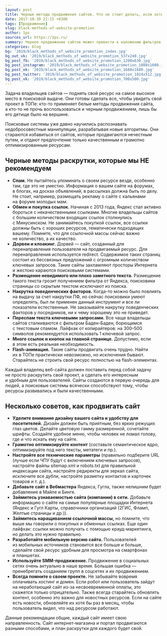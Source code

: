 ```yaml
---
layout: post
title: Черные методы продвижения сайтов. Что не стоит делать, если хотите вывести сайт в ТОП
date: 2017-10-30 21:15 +0300
tags: [Продвижение]
slug: black-methods-of-website-promotion
author: 1ps
sources_url: https://1ps.ru/
summary: Черное продвижение сайтов может привести к наложению фильтров со стороны поисковиков и отрицательно повлиять на продвижение ресурса...
categories: blog
bg: '2019/black_methods_of_website_promotion_index.jpg'
bg_out_vk: '2019/black_methods_of_website_promotion_537x240.jpg'
bg_post_fb: '2019/black_methods_of_website_promotion_1200x630.jpg'
bg_post_instagram: '2019/black_methods_of_website_promotion_1080x1080.jpg'
bg_post_ok: '2019/black_methods_of_website_promotion_1680x1680.jpg'
bg_post_twitter: '2019/black_methods_of_website_promotion_1024x512.jpg'
bg_post_vk: '2019/black_methods_of_website_promotion_700x500.jpg'
---
```


Задача владельцев сайтов — поднять свой ресурс на самое высокое место в поисковой выдаче. Они готовы сделать все, чтобы увидеть свой проект в ТОПе: кто-то применяет белые методы продвижения сайта, а кто-то не прочь воспользоваться и черным продвижением, лишь бы его детище было на вершине.

Поисковые системы уже давно научились распознавать недобросовестные манипуляции, разрабатывая новые алгоритмы. Они стараются избавиться от сайтов, которые продвигаются нечестным путем, и отдают предпочтение только качественным и грамотно оптимизированным ресурсам.

## Черные методы раскрутки, которые мы НЕ рекомендуем

* **Спам.** Не пытайтесь упоминать о своем ресурсе везде, особенно там, где это не уместно. Информация о вашем сайте на форумах, в блогах, на досках объявлений, в рассылках должна быть по делу. Не стоит, например, размещать рекламу о сайте с кальянами на форуме молодых мам.
* **Обмен и покупка ссылок.** Начиная с 2013 года, Яндекс стал активно бороться с некачественными ссылками. Многие владельцы сайтов с большим количеством входящих ссылок столкнулись с Минусинском. Не занимайтесь покупкой ссылок, все ссылки должны быть с хороших ресурсов, тематически подходящих вашему. Помните, что для ссылочной массы сейчас важно не количество, а их качество.
* **Дорвеи и клоакинг.** Дорвей — сайт, созданный для перенаправления пользователя на продвигаемый ресурс. Для перенаправления используется redirect. Содержимое таких страниц состоит из бессвязных предложений с огромным количеством ключевых запросов. Такие сайты захламляют просторы Интернета и жестоко караются поисковыми системами.
* **Размещение невидимого или плохо заметного текста.** Размещение такого текста грозит получением фильтра от Яндекса, поисковики страницы со скрытым текстом исключают из поиска.
* **Накрутка поведенческих факторов.** Когда-то можно было повлиять на выдачу за счет накрутки ПФ, но сейчас поисковики умеют определять, был ли применен данный инструмент и все ли показатели естественные. Не заказывайте накрутку поведенческих факторов у посредников, ни к чему хорошему это не приведет.
* **Переспам текста ключевыми запросами.** Все чаще владельцы сайтов сталкиваются с фильтром Баден-Баден, борющимся с текстовым спамом. Лайфхак от копирайтеров: на 300–500 символов рекомендуется использовать 1 ключевой запрос.
* **Много ссылок и кнопок на главной странице.** Допустимо, если в этом есть реальная необходимость.
* **Flash-анимация.** Такие сайты продвигать очень трудно. Найти их в ТОПе практически невозможно, но исключения бывают. Старайтесь не строить свой ресурс полностью на flash-элементах.

Каждый владелец веб-сайта должен поставить перед собой задачу не просто раскрутить свой проект, а сделать его интересным и удобным для пользователей. Сайты создаются в первую очередь для людей, а поисковые системы всячески способствуют тому, чтобы ресурсы развивались и были качественными.

## Несколько советов, как продвигать сайт

* **Уделите внимание дизайну вашего сайта и удобству для посетителей.** Дизайн должен быть приятным, без ярких режущих глаз цветов. Делайте цветовую гамму размеренной, сочетайте шрифты. Создайте удобное меню, чтобы человек не ломал голову, где и что искать ему на сайте.
* **Грамотно оптимизируйте контент** (составьте семантическое ядро, оптимизируйте под него тексты, метатеги и пр.).
* **Настройте все технические параметры** (правильно подберите URL (лучше если ЧПУ будут с включением ключевых запросов), настройте файлы sitemap.xml и robots.txt для правильной индексации сайта, настройте редиректы для зеркал сайта, исключите все дубли, настройте разметку контактов и карточек товаров и т. д.).
* **Добавьте сайт в Вебмастера** Яндекса, Гугла, также нелишним будет добавление в Майле и Бинге.
* **Займитесь узнаваемостью сайта (компании) в сети.** Добавьте информацию о сайте на самые популярные площадки Интернета (Яндекс и Гугл Карты, справочники организаций (2ГИС, Фламп, Желтые страницы и др.)).
* **Займитесь наращиванием ссылочной массы,** но помните, что выше мы говорили о покупных и обменных ссылках. Еще один лайфхак: ссылки можно получать с помощью крауд-маркетинга, но делать это нужно правильно.
* **Разработайте мобильную версию сайта.** Пользователей из мобильных источников становится все больше и больше, сделайте свой ресурс удобным для просмотра на смартфонах и планшетах.
* **Используйте SMM-продвижение.** Продвижение в социальных сетях очень актуально в наше время. Большая ошибка — пренебрегать созданием групп в соцсетях и их продвижением.
* **Всегда помните о своем проекте.** Не забывайте вовремя оплачивать хостинг и домен. Если робот или пользователь зайдут на неработающий сайт из-за несвоевременной оплаты, это скажется только отрицательно. Также всегда старайтесь обновлять контент, особенно это важно для новостных ресурсов. Если на сайте есть новости, обновляйте их хотя бы раз в месяц, чтобы пользователь видел, что над ресурсом работают.

Данные рекомендации общие, каждый сайт имеет свою направленность. Сайт интернет-магазина и портал продвигаются разными способами, и план раскрутки для каждого будет свой.
